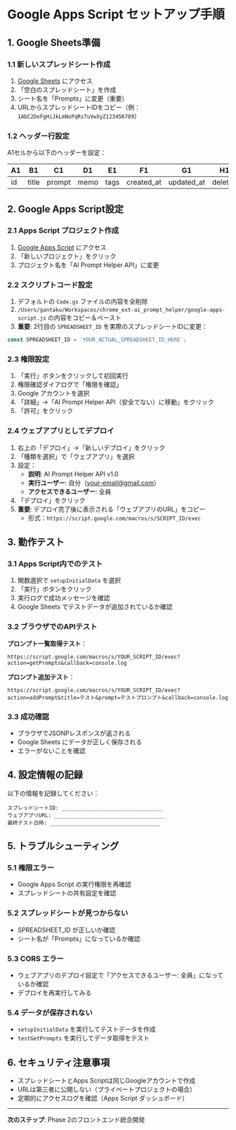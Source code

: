 # Google Apps Script セットアップ手順

## 1. Google Sheets準備

### 1.1 新しいスプレッドシート作成
1. [Google Sheets](https://sheets.google.com) にアクセス
2. 「空白のスプレッドシート」を作成
3. シート名を「Prompts」に変更（重要）
4. URLからスプレッドシートIDをコピー（例：`1AbC2DeFgHiJkLmNoPqRsTuVwXyZ123456789`）

### 1.2 ヘッダー行設定
A1セルから以下のヘッダーを設定：

| A1 | B1 | C1 | D1 | E1 | F1 | G1 | H1 |
|----|----|----|----|----|----|----|----|
| id | title | prompt | memo | tags | created_at | updated_at | deleted |

## 2. Google Apps Script設定

### 2.1 Apps Script プロジェクト作成
1. [Google Apps Script](https://script.google.com) にアクセス
2. 「新しいプロジェクト」をクリック
3. プロジェクト名を「AI Prompt Helper API」に変更

### 2.2 スクリプトコード設定
1. デフォルトの `Code.gs` ファイルの内容を全削除
2. `/Users/gantaku/Workspaces/chrome_ext-ai_prompt_helper/google-apps-script.js` の内容をコピー＆ペースト
3. **重要**: 2行目の `SPREADSHEET_ID` を実際のスプレッドシートIDに変更：
```javascript
const SPREADSHEET_ID = 'YOUR_ACTUAL_SPREADSHEET_ID_HERE';
```

### 2.3 権限設定
1. 「実行」ボタンをクリックして初回実行
2. 権限確認ダイアログで「権限を確認」
3. Google アカウントを選択
4. 「詳細」→「AI Prompt Helper API（安全でない）に移動」をクリック
5. 「許可」をクリック

### 2.4 ウェブアプリとしてデプロイ
1. 右上の「デプロイ」→「新しいデプロイ」をクリック
2. 「種類を選択」で「ウェブアプリ」を選択
3. 設定：
   - **説明**: AI Prompt Helper API v1.0
   - **実行ユーザー**: 自分（your-email@gmail.com）
   - **アクセスできるユーザー**: 全員
4. 「デプロイ」をクリック
5. **重要**: デプロイ完了後に表示される「ウェブアプリのURL」をコピー
   - 形式：`https://script.google.com/macros/s/SCRIPT_ID/exec`

## 3. 動作テスト

### 3.1 Apps Script内でのテスト
1. 関数選択で `setupInitialData` を選択
2. 「実行」ボタンをクリック
3. 実行ログで成功メッセージを確認
4. Google Sheets でテストデータが追加されているか確認

### 3.2 ブラウザでのAPIテスト

**プロンプト一覧取得テスト**：
```
https://script.google.com/macros/s/YOUR_SCRIPT_ID/exec?action=getPrompts&callback=console.log
```

**プロンプト追加テスト**：
```
https://script.google.com/macros/s/YOUR_SCRIPT_ID/exec?action=addPrompt&title=テスト&prompt=テストプロンプト&callback=console.log
```

### 3.3 成功確認
- ブラウザでJSONPレスポンスが返される
- Google Sheets にデータが正しく保存される
- エラーがないことを確認

## 4. 設定情報の記録

以下の情報を記録してください：

```
スプレッドシートID: ________________________________
ウェブアプリURL: ___________________________________
最終テスト日時: ___________________________________
```

## 5. トラブルシューティング

### 5.1 権限エラー
- Google Apps Script の実行権限を再確認
- スプレッドシートの共有設定を確認

### 5.2 スプレッドシートが見つからない
- SPREADSHEET_ID が正しいか確認
- シート名が「Prompts」になっているか確認

### 5.3 CORS エラー
- ウェブアプリのデプロイ設定で「アクセスできるユーザー: 全員」になっているか確認
- デプロイを再実行してみる

### 5.4 データが保存されない
- `setupInitialData` を実行してテストデータを作成
- `testGetPrompts` を実行してデータ取得をテスト

## 6. セキュリティ注意事項

- スプレッドシートとApps Scriptは同じGoogleアカウントで作成
- URLは第三者に公開しない（プライベートプロジェクトの場合）
- 定期的にアクセスログを確認（Apps Script ダッシュボード）

---

**次のステップ**: Phase 2のフロントエンド統合開発